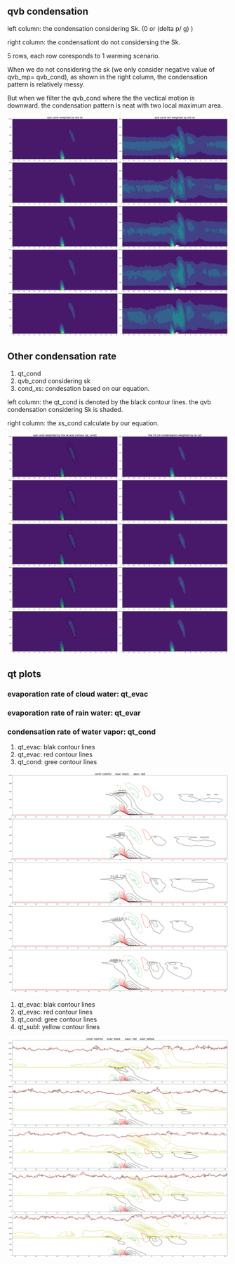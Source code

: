 
## qvb condensation

left column: the condensation considering Sk. (0 or (delta p/ g) ) 

right column: the condensationt do not considersing the Sk. 

5 rows, each row coresponds to 1 warming scenario.

When we do not considering the sk (we only consider negative value of qvb_mp= qvb_cond), as shown in the right column, the condensation pattern is relatively messy.

But when we filter the qvb_cond where the the vectical motion is downward. the condensation pattern is neat with two local maximum area.



![test](https://github.com/JiananChenUST/random_pic_years/blob/main/qvb_weighted.png)

## Other condensation rate 
1. qt_cond
2. qvb_cond considering sk 
3. cond_xs: condesation based on our equation.


left column: the qt_cond is denoted by the black contour lines. the qvb condensation considering Sk is shaded.

right column: the xs_cond calculate by our equation.

![test](https://github.com/JiananChenUST/random_pic_years/blob/main/qvb_weighted_and_Xs_and_contour.png)


## qt plots 

### evaporation rate of cloud water:  qt_evac
### evaporation rate of rain water:   qt_evar
### condensation rate  of water vapor:   qt_cond


1. qt_evac: blak contour lines
2. qt_evac: red contour lines
3. qt_cond: gree contour lines


![test](https://github.com/JiananChenUST/random_pic_years/blob/main/qt_evar_cond_evac_interp.png)

1. qt_evac: blak contour lines
2. qt_evac: red contour lines
3. qt_cond: gree contour lines
4. qt_subl: yellow contour lines

![test](https://github.com/JiananChenUST/random_pic_years/blob/main/qt_evar_evac_cond_subl.png)

